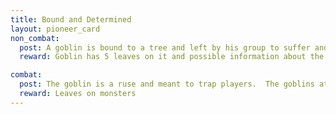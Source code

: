 ```yaml
---
title: Bound and Determined
layout: pioneer_card
non_combat:
  post: A goblin is bound to a tree and left by his group to suffer and die.  The goblin can be questioned.
  reward: Goblin has 5 leaves on it and possible information about the weekend

combat:
  post: The goblin is a ruse and meant to trap players.  The goblins attack after being lured into the trap.
  reward: Leaves on monsters
---
```

